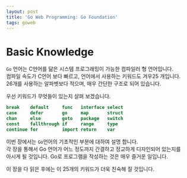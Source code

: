 ```yaml
---
layout: post
title: 'Go Web Programming: Go Foundation'
tags: goweb
---    
```


# Basic Knowledge

`Go` 언어는 C언어를 닮은 시스템 프로그래밍이 가능한 컴파일러 형 언어입니다.   
컴파일 속도가 C언어 보다 빠르고, 언어에서 사용하는  키워드도 겨우25 개입니다.    
26개를 사용하는 알파벳보다 적으며, 매우 간단한 구조로 되어 있습니다.     

우선 키워드가 무엇들이 있는지 살펴 보겠습니다.  

``` Go  
break    default     func   interface select
case     defer       go     map       struct
chan     else        goto   package   switch
const    fallthrough if     range     type
continue for         import return    var
```

이번 장에서는 `Go`언어의 기초적인 부분에 대하여 설명 합니다.    
각 장을 통해서 Go 언어가 어느 정도까지 간결하고 정교하게 디자인되어 있는지를  
아시게 될 것입니다. Go로 프로그램을 작성하는 것은 매우 즐거운 일입니다.  

이 장을 다 읽은 후에는 이 25개의 키워드가 더욱 친숙해 질 것입니다.   



